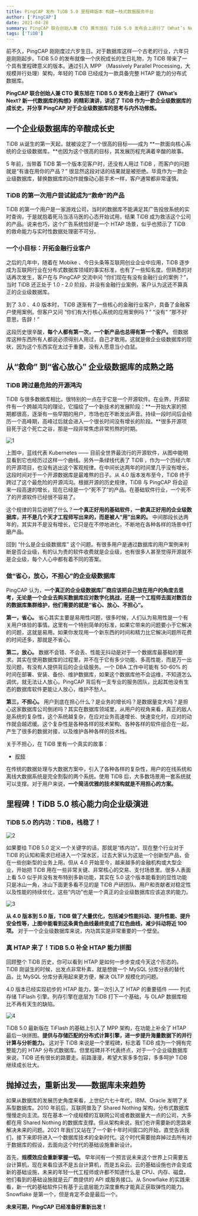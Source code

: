 ```yaml
---
title: PingCAP 发布 TiDB 5.0 里程碑版本 构建一栈式数据服务平台
author: ['PingCAP']
date: 2021-04-28
summary: PingCAP 联合创始人兼 CTO 黄东旭在 TiDB 5.0 发布会上进行了《What’s Next? 新一代数据库的构想》的精彩演讲，讲述了 TiDB 作为一款企业级数据库的成长史，并分享 PingCAP 对于企业级数据库的思考与内外功修炼。
tags: ['TiDB']
---
```


前不久，PingCAP 刚刚度过六岁生日。对于数据库这样一个古老的行业，六年只是刚刚起步。TiDB 5.0 的发布就像一个庆祝成长的生日礼物，为 TiDB 带来了一个具有里程碑意义的版本。通过引入 MPP （Massively Parallel Processing，大规模并行处理）架构，年轻的 TiDB 已经成为一款具备完整 HTAP 能力的分布式数据库。

**PingCAP 联合创始人兼 CTO 黄东旭在 TiDB 5.0 发布会上进行了《What’s Next? 新一代数据库的构想》的精彩演讲，讲述了 TiDB 作为一款企业级数据库的成长史，并分享 PingCAP 对于企业级数据库的思考与内外功修炼。**

## 一个企业级数据库的辛酸成长史

TiDB 从诞生的第一天起，就被设定了一个很高的目标——成为 **一款面向核心系统的企业级数据库。**也因为这个很高的目标，其发展历程充满着辛酸的故事。

5 年前，当带着 TiDB 第一个版本见客户时，还没有人用过 TiDB ，而客户的问题就是“有谁在用你的产品？” 很显然这段对话的结果就是被拒绝。毕竟作为一款企业级数据库，替换数据库的动作就像动心脏手术一样，客户通常都非常谨慎。

### TiDB 的第一次用户尝试就成为“救命”的产品

TiDB 的第一个用户是一家游戏公司，当时的数据库不能满足其广告投放系统的实时查询，于是就抱着死马当活马医的心态开始试用，结果 TiDB 成为救活这个公司的产品。说来也巧，这个广告系统恰好是一个 HTAP 场景，似乎也预示了 TiDB 的救命能力与实时性数据处理密不可分。

### 一个小目标：开拓金融行业客户

之后的几年中，随着在 Mobike 、今日头条等互联网创业企业中应用，TiDB 逐步成为互联网行业在分布式数据库领域的事实标准，也有了一些知名度。但熟悉的对话再次发生，客户在与 PingCAP 交流中问 “你们现在有没有金融行业的案例？”，当时 TiDB 还正处于 1.0 - 2.0 阶段，并没有金融行业案例，客户认为这还不算真正的企业级数据库。

到了 3.0 、4.0 版本时， TiDB 逐渐有了一些核心的金融行业客户，具备了金融客户使用案例。但客户又问 “你们有大行核心系统的应用案例吗？” “没有” “那不好意思，告辞！”

这段历史很辛酸，**每个人都有第一次，一个新产品也总得有第一个客户。** 但数据库这种东西所有人都说必须得别人用过，自己才敢用。这就是做企业级数据库的现状，因为这个东西实在太过于重要，没有人愿意当小白鼠。

## 从“救命” 到“省心放心” 企业级数据库的成熟之路

### TiDB 跨过最危险的开源鸿沟

TiDB 与很多数据库相比，很特别的一点在于它是一个开源软件。在业界，开源软件有一个跨越鸿沟的理论，它描绘了一个新技术的发展阶段：**一开始大家的预期都很高，逐渐有一些早期的用户，市场也在不断发出声音。持续一段时间后会经历一个高峰期，高峰过后就会进入一个很长时间没有增长的阶段。**很多开源项目死于这个死亡之谷，那是一段非常焦虑非常煎熬的时期。

![1](media/what-is-the-next-tidb-5.0/1.png)

上图中，蓝线代表 Kubernetes —— 目前全世界最流行的开源软件，从图中能明显看到它也经历过这样一个曲线。另外一条绿线代表了 TiDB ，作为一个历经六年的开源项目，也没有逃出这个客观规律。在中间长达两年的时间里几乎没有增长，这段时间对于一个开源数据库是最难熬的日子。从 4.0 版本发布至今，TiDB 终于跨过了这个最危险的开源鸿沟。根据开源的历史规律，TiDB 与 PingCAP 将会迎来一段高速的增长，现在已经是一个“死不了”的产品。在基础软件行业，一个死不了的开源软件已经很不容易了。

这个规律的背后说明了什么？**一个真正好用的基础软件，一款真正好用的企业级数据库，并不是几个天才工程师写出来的，而是被人“用”出来的。** 中间那段长达两年的，其实并不是没有增长，它只是在不停地进化，不断地在各种各样的场景中打磨产品。

回到 “什么是企业级数据库” 这个问题。有很多用户是通过数据库的用户案例来判断是否企业级，有的认为贵的软件收费就是企业级，也有很多人甚至觉得开源就不是企业级，每个人心中都有着不同的答案。

### 做“省心，放心，不担心”的企业级数据库

PingCAP 认为，**一个真正的企业级数据库厂商应该把自己放在用户的角度去思考，无论是一个企业去购买数据库应对数字化挑战，还是一个工程师去面对数百台的数据库集群维护，他们需要的就是“省心、放心、不担心“。**

**第一，省心。** 省心其实主要是易用性问题，很多时候，人们认为易用性是一个有关用户体验的事情。这里有一个特别简单的标准，如果它带来的问题要小于它解决的问题，这就是易用。如果你发现用一个新东西的时间和精力比它解决问题所花费的时间还多，那就是不省心。

**第二，放心。** 数据不会错、不会丢、性能无抖动是对于一个数据库最基础的要求。其实在使用数据库的过程里，并不在于它有多少功能、多高性能，而是万一出现问题，有没有人提供背后的企业级服务。一个 DBA 工作中可能有 50-60% 的时间在部署、安装、备份、维护数据库，如果这个数据库他不会运维，不知道怎么调优，就无法让人放心。PingCAP 背后有一支专业的服务团队，比起其他没有生态的数据库软件更能让人放心，维护不愁人。

**第三，不担心。** 用户到底在担心什么？是业务的增长吗？是数据量变大吗？是担心这家数据库公司倒闭吗？其实在数据库领域里，从用户的视角来看，真正的敌人是系统的复杂性，这个系统越复杂，在应对业务高速增长、快速变化时，应对的动作就会越迟缓。这个复杂性是各种各样的技术架构、各种各样的软件组合在一起，产生了很多的数据对接，以及维护各种各样的技术栈。

关于不担心，在 TiDB 里有一个真实的故事：

+ [视频](https://v.qq.com/x/page/k3242wd985n.html)

在传统的数据处理与大数据方案中，引入了各种各样的复杂性，用户的在线系统和离线大数据系统是完全割裂的两个系统。使用 TiDB 后，大多数场景用一套系统就可以支撑。对于用户来说，**一个简洁优雅的技术架构就是不用担心的方案。**

## 里程碑！TiDB 5.0 核心能力向企业级演进

### TiDB 5.0 的内功：TiDB，栈稳了！

![2](media/what-is-the-next-tidb-5.0/2.png)

如果要给 TiDB 5.0 定义一个关键字的话，那就是“练内功”。现在整个行业对于 TiDB 的认知和需求已经进入一个深水区，过去大家认为这是一个创新型产品，会在一些创新型的业务上用。但从 4.0 开始至今，越来越多的金融机构或大型企业，开始把 TiDB 用在一些非常关键、非常核心的交易、支付场景里。很多人表面上看 5.0 似乎并没有发布特别多新功能，其实在 5.0 这个版本能看到的显性功能只是冰山一角，冰山下面更多看不见的是 TiDB 产研团队、用户和贡献者对稳定性以及性能的持续优化，这些“内功”也是一个真正的企业级数据库应该追求的能力。

![3](media/what-is-the-next-tidb-5.0/3.png)

**从 4.0 版本到 5.0 版，TiDB 做了大量优化，包括减少性能抖动、提升性能、提升安全性等，上图中能看到这条黄色曲线最终变成了红色曲线，减少抖动将近 100 项。** 对于一个企业级数据库来说，内功其实是非常重要的一个壁垒。

### 真 HTAP 来了！TiDB 5.0 补全 HTAP 能力拼图

回顾整个 TiDB 历史，你可以看到 HTAP 是如何一步步变成今天这个形态的。TiDB 刚诞生的时候，出发点非常朴素，就是想做一个 MySQL 分库分表的替代品，比 MySQL 分库分表用起来更方便，解决 OLTP 规模化的问题。

4.0 版本已经实现初步的 HTAP 能力，第一次引入了 HTAP 的重要插件 —— 列式存储 TiFlash 引擎。列存引擎在底层为 TiDB 打下一个基础，与 OLAP 数据库相比不再有天生的缺陷。

![4](media/what-is-the-next-tidb-5.0/4.png)

TiDB 5.0 最新版在 TiFlash 的基础上引入了 MPP 架构，在功能上补全了 HTAP 最后一块拼图。**提供与存储匹配的分布式计算引擎，进一步提升海量数据下的并行计算与分析能力。** 这对于 TiDB 来说是一个里程碑，标志着 TiDB 成为一个拥有完整能力的 HTAP 分布式数据库。但里程碑并不代表终点，对于一个企业级数据库来说，TiDB 还有很长的路要走。前路漫漫，希望大家多多包容，多多呵护 TiDB 继续成长壮大。

## 抛掉过去，重新出发——数据库未来趋势

如果从数据库的发展历史角度来看，上世纪六七十年代，IBM、Oracle 发明了关系型数据库。2010 年前后，互联网普及了 Shared Nothing 架构，分布式数据库慢慢走向主流。现在基本一个成规模的互联网公司或者数据量大一点的公司，大多都在用 Shared Nothing 的数据库支撑。但从架构来说，我们也许需要新的思路来解决未来的问题。2021 年我们又站在了一个新十年时间窗口的开始，直觉告诉我们，接下来即将进入一个数据库技术的全新时代。这个时代需要抛弃掉过去所有对于数据库的假设，去面向这个时代的基础设施重新设计。

首先，**规模效应会重新掌握一切。** 早年间有一个预言说未来这个世界上只需要五台计算机，现在来看应该不是五台计算机，而是五朵云。云的基础设施也许会变成新的基础设施，未来的年轻一代工程师或许都不知道什么是 CPU、内存、磁盘，他们看到的基础设施就是云厂商提供的 API 或服务接口。从 Snowflake 的实践来看，新一代的基础软件只有基于云底层能力深度重构才能真正获取弹性的能力。Snowflake 是第一个，但是肯定不会是最后一个。

**未来可期，PingCAP 已经准备好重新出发！**
